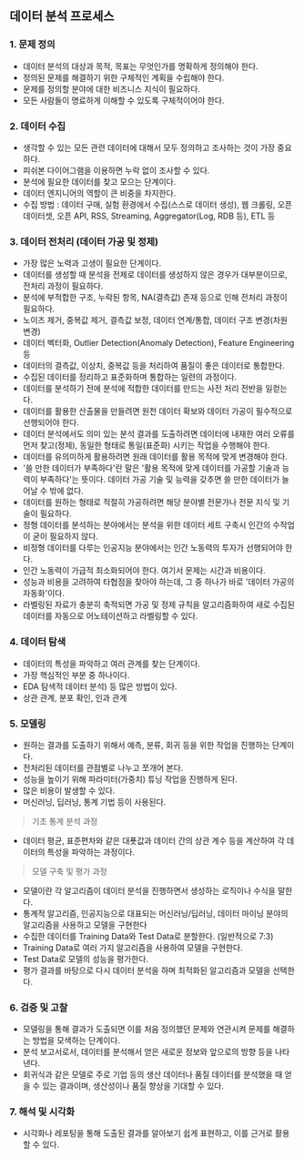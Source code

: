 ## 데이터 분석 프로세스

### 1. 문제 정의
- 데이터 분석의 대상과 목적, 목표는 무엇인가를 명확하게 정의해야 한다.
- 정의된 문제를 해결하기 위한 구체적인 계획을 수립해야 한다.
- 문제를 정의할 분야에 대한 비즈니스 지식이 필요하다.
- 모든 사람들이 명료하게 이해할 수 있도록 구체적이어야 한다.

### 2. 데이터 수집
- 생각할 수 있는 모든 관련 데이터에 대해서 모두 정의하고 조사하는 것이 가장 중요하다.
- 피쉬본 다이어그램을 이용하면 누락 없이 조사할 수 있다.
- 분석에 필요한 데이터를 찾고 모으는 단계이다.
- 데이터 엔지니어의 역할이 큰 비중을 차지한다.
- 수집 방법 : 데이터 구매, 실험 환경에서 수집(스스로 데이터 생성), 웹 크롤링, 오픈 데이터셋, 오픈 API, RSS, Streaming, Aggregator(Log, RDB 등), ETL 등

### 3. 데이터 전처리 (데이터 가공 및 정제)
- 가장 많은 노력과 고생이 필요한 단계이다.
- 데이터를 생성할 때 분석을 전제로 데이터를 생성하지 않은 경우가 대부분이므로, 전처리 과정이 필요하다.
- 분석에 부적합한 구조, 누락된 항목, NA(결측값) 존재 등으로 인해 전처리 과정이 필요하다.
- 노이즈 제거, 중복값 제거, 결측값 보정, 데이터 연계/통합, 데이터 구조 변경(차원 변경)
- 데이터 벡터화, Outlier Detection(Anomaly Detection), Feature Engineering 등
- 데이터의 결측값, 이상치, 중복값 등을 처리하여 품질이 좋은 데이터로 통합한다.
- 수집된 데이터를 정리하고 표준화하며 통합하는 일련의 과정이다.
- 데이터를 분석하기 전에 분석에 적합한 데이터를 만드는 사전 처리 전반을 일컫는다.
- 데이터를 활용한 산출물을 만들려면 원천 데이터 확보와 데이터 가공이 필수적으로 선행되어야 한다.
- 데이터 분석에서도 의미 있는 분석 결과를 도출하려면 데이터에 내재한 여러 오류를 먼저 찾고(정제), 동일한 형태로 통일(표준화) 시키는 작업을 수행해야 한다.
- 데이터를 유의미하게 활용하려면 원래 데이터를 활용 목적에 맞게 변경해야 한다.
- '쓸 만한 데이터가 부족하다'란 말은 '활용 목적에 맞게 데이터를 가공할 기술과 능력이 부족하다'는 뜻이다. 데이터 가공 기술 및 능력을 갖추면 쓸 만한 데이터가 늘어날 수 밖에 없다.
- 데이터를 원하는 형태로 적절히 가공하려면 해당 분야별 전문가나 전문 지식 및 기술이 필요하다.
- 정형 데이터를 분석하는 분야에서는 분석을 위한 데이터 세트 구축시 인간의 수작업이 굳이 필요하지 않다.
- 비정형 데이터를 다루는 인공지능 분야에서는 인간 노동력의 투자가 선행되어야 한다.
- 인간 노동력이 가급적 최소화되어야 한다. 여기서 문제는 시간과 비용이다.
- 성능과 비용을 고려하여 타협점을 찾아야 하는데, 그 중 하나가 바로 '데이터 가공의 자동화'이다.
- 라벨링된 자료가 충분히 축적되면 가공 및 정제 규칙을 알고리즘화하여 새로 수집된 데이터를 자동으로 어노테이션하고 라벨링할 수 있다.

### 4. 데이터 탐색
- 데이터의 특성을 파악하고 여러 관계를 찾는 단계이다.
- 가장 핵심적인 부분 중 하나이다.
- EDA 탐색적 데이터 분석) 등 많은 방법이 있다.
- 상관 관계, 분포 확인, 인과 관계

### 5. 모델링
- 원하는 결과를 도출하기 위해서 예측, 분류, 회귀 등을 위한 작업을 진행하는 단계이다.
- 전처리된 데이터를 관점별로 나누고 쪼개어 본다.
- 성능을 높이기 위해 파라미터(가중치) 튜닝 작업을 진행하게 된다.
- 많은 비용이 발생할 수 있다.
- 머신러닝, 딥러닝, 통계 기법 등이 사용된다.

> 기초 통계 분석 과정
  - 데이터 평균, 표준편차와 같은 대푯값과 데이터 간의 상관 계수 등을 계산하여 각 데이터의 특성을 파악하는 과정이다.
> 모델 구축 및 평가 과정
  - 모델이란 각 알고리즘이 데이터 분석을 진행하면서 생성하는 로직이나 수식을 말한다.
  - 통계적 알고리즘, 인공지능으로 대표되는 머신러닝/딥러닝, 데이터 마이닝 분야의 알고리즘을 사용하고 모델을 구현한다
  - 수집한 데이터를 Training Data와 Test Data로 분할한다. (일반적으로 7:3)
  - Training Data로 여러 가지 알고리즘을 사용하여 모델을 구현한다.
  - Test Data로 모델의 성능을 평가한다.
  - 평가 결과를 바탕으로 다시 데이터 분석을 하며 최적화된 알고리즘과 모델을 선택한다.

### 6. 검증 및 고찰
- 모델링을 통해 결과가 도출되면 이를 처음 정의했던 문제와 연관시켜 문제를 해결하는 방법을 모색하는 단계이다.
- 분석 보고서로서, 데이터를 분석해서 얻은 새로운 정보와 앞으로의 방향 등을 나타낸다.
- 회귀식과 같은 모델로 주로 기업 등의 생산 데이터나 품질 데이터를 분석했을 때 얻을 수 있는 결과이며, 생산성이나 품질 향상을 기대할 수 있다.

### 7. 해석 및 시각화
- 시각화나 레포팅을 통해 도출된 결과를 알아보기 쉽게 표현하고, 이를 근거로 활용할 수 있다.
